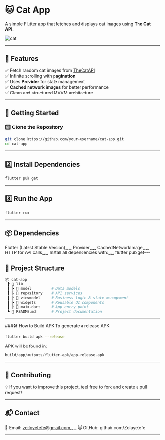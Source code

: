 # 🐱 Cat App  
A simple Flutter app that fetches and displays cat images using **The Cat API**.

![cat](https://github.com/user-attachments/assets/cac991bf-ddc1-4632-b48d-a5127b98b7af) <!-- Replace with an actual screenshot URL -->

---

## 📌 Features
✅ Fetch random cat images from [TheCatAPI](https://thecatapi.com/)  
✅ Infinite scrolling with **pagination**  
✅ Uses **Provider** for state management  
✅ **Cached network images** for better performance  
✅ Clean and structured MVVM architecture  

---

## 🚀 Getting Started

### 1️⃣ Clone the Repository
```sh
git clone https://github.com/your-username/cat-app.git
cd cat-app
```
---

## 2️⃣ Install Dependencies
```sh
flutter pub get
```
---
## 3️⃣ Run the App
```sh
flutter run
```
---

## 📦 Dependencies
Flutter (Latest Stable Version)␣␣ 
Provider␣␣ 
CachedNetworkImage␣␣ 
HTTP for API calls␣␣ 
Install all dependencies with:␣␣ 
flutter pub get---

## 📂 Project Structure
```graphql
📦 cat-app
 ┣ 📂 lib
 ┃ ┣ 📂 model         # Data models
 ┃ ┣ 📂 repository    # API services
 ┃ ┣ 📂 viewmodel     # Business logic & state management
 ┃ ┣ 📂 widgets       # Reusable UI components
 ┃ ┣ 📜 main.dart     # App entry point
 ┗ 📜 README.md       # Project documentation
 ```
---

###🛠 How to Build APK
To generate a release APK:
```sh
flutter build apk --release
```
APK will be found in:
```swift
build/app/outputs/flutter-apk/app-release.apk
```
---

## 🤝 Contributing
💡 If you want to improve this project, feel free to fork and create a pull request!

---
## 📬 Contact
📧 Email: zedoyetefe@gmail.com␣␣ 
🐱 GitHub: github.com/Zolayetefe

---


